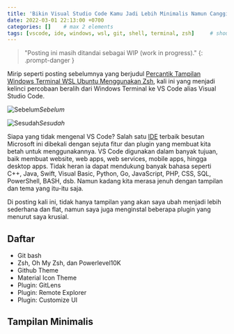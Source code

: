 ```yaml
---
title: 'Bikin Visual Studio Code Kamu Jadi Lebih Minimalis Namun Canggih [WIP]'
date: 2022-03-01 22:13:00 +0700
categories: []    # max 2 elements
tags: [vscode, ide, windows, wsl, git, shell, terminal, zsh]     # should always be lowercase. min = 0, max = infinity
---
```


> "Posting ini masih ditandai sebagai WIP (work in progress)."
{: .prompt-danger }

Mirip seperti posting sebelumnya yang berjudul [Percantik Tampilan Windows Terminal WSL Ubuntu Menggunakan Zsh](https://xcodephile.github.io/posts/percantik-windows-terminal-menggunakan-zsh), kali ini yang menjadi kelinci percobaan beralih dari Windows Terminal ke VS Code alias Visual Studio Code.

![Sebelum](https://raw.githubusercontent.com/xcodephile/xcodephile.github.io/main/assets/img/posts/vscode-0.jpg)_Sebelum_

![Sesudah](https://raw.githubusercontent.com/xcodephile/xcodephile.github.io/main/assets/img/posts/vscode-1.png)_Sesudah_

Siapa yang tidak mengenal VS Code? Salah satu [IDE](https://en.wikipedia.org/wiki/Integrated_development_environment) terbaik besutan Microsoft ini dibekali dengan sejuta fitur dan plugin yang membuat kita betah untuk menggunakannya. VS Code digunakan dalam banyak tujuan, baik membuat website, web apps, web services, mobile apps, hingga desktop apps. Tidak heran ia dapat mendukung banyak bahasa seperti C++, Java, Swift, Visual Basic, Python, Go, JavaScript, PHP, CSS, SQL, PowerShell, BASH, dsb. Namun kadang kita merasa jenuh dengan tampilan dan tema yang itu-itu saja.

Di posting kali ini, tidak hanya tampilan yang akan saya ubah menjadi lebih sederhana dan flat, namun saya juga menginstal beberapa plugin yang menurut saya krusial.

## Daftar

* Git bash
* Zsh, Oh My Zsh, dan Powerlevel10K
* Github Theme
* Material Icon Theme
* Plugin: GitLens
* Plugin: Remote Explorer
* Plugin: Customize UI

## Tampilan Minimalis
